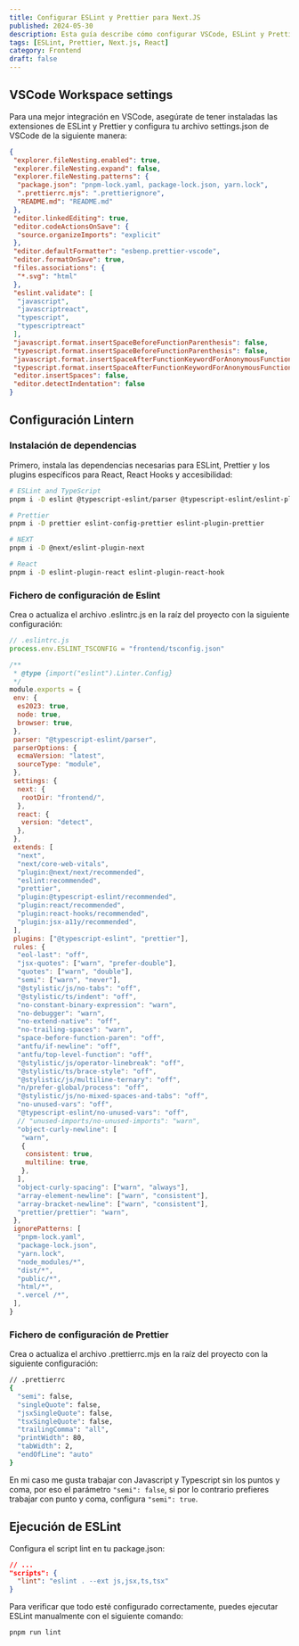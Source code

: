 ```yaml
---
title: Configurar ESLint y Prettier para Next.JS
published: 2024-05-30
description: Esta guía describe cómo configurar VSCode, ESLint y Prettier para mantener un código limpio y consistente en un proyecto Next.js.
tags: [ESLint, Prettier, Next.js, React]
category: Frontend
draft: false
---
```


## VSCode Workspace settings

Para una mejor integración en VSCode, asegúrate de tener instaladas las extensiones de ESLint y Prettier y configura tu archivo settings.json de VSCode de la siguiente manera:

```json
{
 "explorer.fileNesting.enabled": true,
 "explorer.fileNesting.expand": false,
 "explorer.fileNesting.patterns": {
  "package.json": "pnpm-lock.yaml, package-lock.json, yarn.lock",
  ".prettierrc.mjs": ".prettierignore",
  "README.md": "README.md"
 },
 "editor.linkedEditing": true,
 "editor.codeActionsOnSave": {
  "source.organizeImports": "explicit"
 },
 "editor.defaultFormatter": "esbenp.prettier-vscode",
 "editor.formatOnSave": true,
 "files.associations": {
  "*.svg": "html"
 },
 "eslint.validate": [
  "javascript",
  "javascriptreact",
  "typescript",
  "typescriptreact"
 ],
 "javascript.format.insertSpaceBeforeFunctionParenthesis": false,
 "typescript.format.insertSpaceBeforeFunctionParenthesis": false,
 "javascript.format.insertSpaceAfterFunctionKeywordForAnonymousFunctions": false,
 "typescript.format.insertSpaceAfterFunctionKeywordForAnonymousFunctions": false,
 "editor.insertSpaces": false,
 "editor.detectIndentation": false
}
```

## Configuración Lintern

### Instalación de dependencias

Primero, instala las dependencias necesarias para ESLint, Prettier y los plugins específicos para React, React Hooks y accesibilidad:

```sh
# ESLint and TypeScript
pnpm i -D eslint @typescript-eslint/parser @typescript-eslint/eslint-plugin eslint-plugin-jsx-a11y

# Prettier
pnpm i -D prettier eslint-config-prettier eslint-plugin-prettier

# NEXT
pnpm i -D @next/eslint-plugin-next

# React
pnpm i -D eslint-plugin-react eslint-plugin-react-hook
```

### Fichero de configuración de Eslint

Crea o actualiza el archivo .eslintrc.js en la raíz del proyecto con la siguiente configuración:

```javascript
// .eslintrc.js
process.env.ESLINT_TSCONFIG = "frontend/tsconfig.json"

/**
 * @type {import("eslint").Linter.Config}
 */
module.exports = {
 env: {
  es2023: true,
  node: true,
  browser: true,
 },
 parser: "@typescript-eslint/parser",
 parserOptions: {
  ecmaVersion: "latest",
  sourceType: "module",
 },
 settings: {
  next: {
   rootDir: "frontend/",
  },
  react: {
   version: "detect",
  },
 },
 extends: [
  "next",
  "next/core-web-vitals",
  "plugin:@next/next/recommended",
  "eslint:recommended",
  "prettier",
  "plugin:@typescript-eslint/recommended",
  "plugin:react/recommended",
  "plugin:react-hooks/recommended",
  "plugin:jsx-a11y/recommended",
 ],
 plugins: ["@typescript-eslint", "prettier"],
 rules: {
  "eol-last": "off",
  "jsx-quotes": ["warn", "prefer-double"],
  "quotes": ["warn", "double"],
  "semi": ["warn", "never"],
  "@stylistic/js/no-tabs": "off",
  "@stylistic/ts/indent": "off",
  "no-constant-binary-expression": "warn",
  "no-debugger": "warn",
  "no-extend-native": "off",
  "no-trailing-spaces": "warn",
  "space-before-function-paren": "off",
  "antfu/if-newline": "off",
  "antfu/top-level-function": "off",
  "@stylistic/js/operator-linebreak": "off",
  "@stylistic/ts/brace-style": "off",
  "@stylistic/js/multiline-ternary": "off",
  "n/prefer-global/process": "off",
  "@stylistic/js/no-mixed-spaces-and-tabs": "off",
  "no-unused-vars": "off",
  "@typescript-eslint/no-unused-vars": "off",
  // "unused-imports/no-unused-imports": "warn",
  "object-curly-newline": [
   "warn",
   {
    consistent: true,
    multiline: true,
   },
  ],
  "object-curly-spacing": ["warn", "always"],
  "array-element-newline": ["warn", "consistent"],
  "array-bracket-newline": ["warn", "consistent"],
  "prettier/prettier": "warn",
 },
 ignorePatterns: [
  "pnpm-lock.yaml",
  "package-lock.json",
  "yarn.lock",
  "node_modules/*",
  "dist/*",
  "public/*",
  "html/*",
  ".vercel /*",
 ],
}
```

### Fichero de configuración de Prettier

Crea o actualiza el archivo .prettierrc.mjs en la raíz del proyecto con la siguiente configuración:

```sh
// .prettierrc
{
  "semi": false,
  "singleQuote": false,
  "jsxSingleQuote": false,
  "tsxSingleQuote": false,
  "trailingComma": "all",
  "printWidth": 80,
  "tabWidth": 2,
  "endOfLine": "auto"
}
```

En mi caso me gusta trabajar con Javascript y Typescript sin los puntos y coma, por eso el parámetro `"semi": false`, si por lo contrario prefieres trabajar con punto y coma, configura `"semi": true`.

## Ejecución de ESLint

Configura el script lint en tu package.json:

```json
// ...
"scripts": {
  "lint": "eslint . --ext js,jsx,ts,tsx"
}

```

Para verificar que todo esté configurado correctamente, puedes ejecutar ESLint manualmente con el siguiente comando:

```sh
pnpm run lint
```
